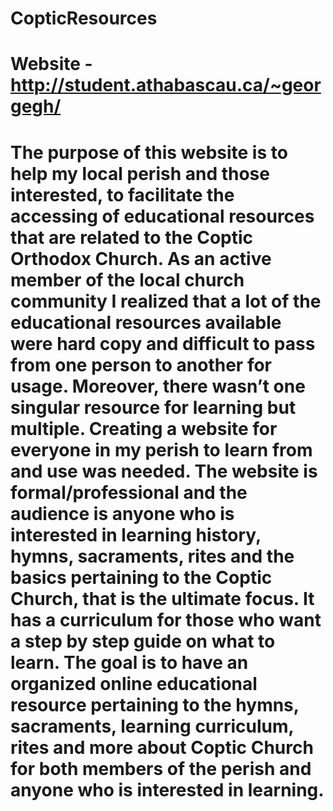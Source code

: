 # CopticResources
# Website - http://student.athabascau.ca/~georgegh/
# The purpose of this website is to help my local perish and those interested, to facilitate the accessing of educational resources that are related to the Coptic Orthodox Church. As an active member of the local church community I realized that a lot of the educational resources available were hard copy and difficult to pass from one person to another for usage. Moreover, there wasn’t one singular resource for learning but multiple. Creating a website for everyone in my perish to learn from and use was needed. The website is formal/professional and the audience is anyone who is interested in learning history, hymns, sacraments, rites and the basics pertaining to the Coptic Church, that is the ultimate focus. It has a curriculum for those who want a step by step guide on what to learn. The goal is to have an organized online educational resource pertaining to the hymns, sacraments, learning curriculum, rites and more about Coptic Church for both members of the perish and anyone who is interested in learning.
